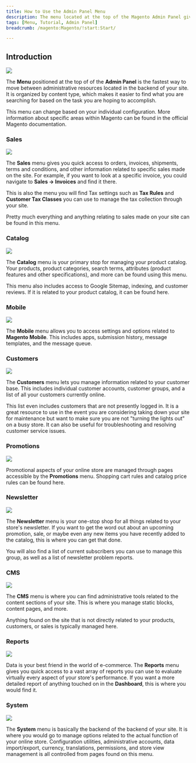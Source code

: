 ```yaml
---
title: How to Use the Admin Panel Menu
description: The menu located at the top of the Magento Admin Panel gives you quick access to virtually every administrative component of your site.
tags: [Menu, Tutorial, Admin Panel]
breadcrumb: /magento:Magento/!start:Start/

---
```


Introduction
-----

![][menu]

The **Menu** positioned at the top of of the **Admin Panel** is the fastest way to move between administrative resources located in the backend of your site. It is organized by content type, which makes it easier to find what you are searching for based on the task you are hoping to accomplish.

This menu can change based on your individual configuration. More information about specific areas within Magento can be found in the official Magento documentation.

### Sales

![][menu2]

The **Sales** menu gives you quick access to orders, invoices, shipments, terms and conditions, and other information related to specific sales made on the site. For example, if you want to look at a specific invoice, you could navigate to **Sales -> Invoices** and find it there.

This is also the menu you will find Tax settings such as **Tax Rules** and **Customer Tax Classes** you can use to manage the tax collection through your site. 

Pretty much everything and anything relating to sales made on your site can be found in this menu.

### Catalog

![][menu3]

The **Catalog** menu is your primary stop for managing your product catalog. Your products, product categories, search terms, attributes (product features and other specifications), and more can be found using this menu.

This menu also includes access to Google Sitemap, indexing, and customer reviews. If it is related to your product catalog, it can be found here.

### Mobile

![][menu4]

The **Mobile** menu allows you to access settings and options related to **Magento Mobile**. This includes apps, submission history, message templates, and the message queue.

### Customers

![][menu5]

The **Customers** menu lets you manage information related to your customer base. This includes individual customer accounts, customer groups, and a list of all your customers currently online. 

This list even includes customers that are not presently logged in. It is a great resource to use in the event you are considering taking down your site for maintenance but want to make sure you are not "turning the lights out" on a busy store. It can also be useful for troubleshooting and resolving customer service issues.

### Promotions

![][menu6]

Promotional aspects of your online store are managed through pages accessible by the **Promotions** menu. Shopping cart rules and catalog price rules can be found here.

### Newsletter

![][menu7]

The **Newsletter** menu is your one-stop shop for all things related to your store's newsletter. If you want to get the word out about an upcoming promotion, sale, or maybe even any new items you have recently added to the catalog, this is where you can get that done.

You will also find a list of current subscribers you can use to manage this group, as well as a list of newsletter problem reports.

### CMS

![][menu8]

The **CMS** menu is where you can find administrative tools related to the content sections of your site. This is where you manage static blocks, content pages, and more.

Anything found on the site that is not directly related to your products, customers, or sales is typically managed here.

### Reports

![][menu9]

Data is your best friend in the world of e-commerce. The **Reports** menu gives you quick access to a vast array of reports you can use to evaluate virtually every aspect of your store's performance. If you want a more detailed report of anything touched on in the **Dashboard**, this is where you would find it.

### System

![][menu10]

The **System** menu is basically the backend of the backend of your site. It is where you would go to manage options related to the actual function of your online store. Configuration utilities, administrative accounts, data import/export, currency, translations, permissions, and store view management is all controlled from pages found on this menu.

[menu]: assets/menu_1.jpeg
[menu2]: assets/menu_2.jpeg
[menu3]: assets/menu_3.jpeg
[menu4]: assets/menu_4.jpeg
[menu5]: assets/menu_5.jpeg
[menu6]: assets/menu_6.jpeg
[menu7]: assets/menu_7.jpeg
[menu8]: assets/menu_8.jpeg
[menu9]: assets/menu_9.jpeg
[menu10]: assets/menu_10.jpeg